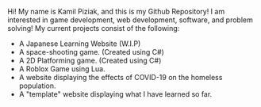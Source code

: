 Hi! My name is Kamil Piziak, and this is my Github Repository! I am interested in game development, web development, software, and problem solving!
My current projects consist of the following:
- A Japanese Learning Website (W.I.P)
- A space-shooting game. (Created using C#)
- A 2D Platforming game. (Created using C#)
- A Roblox Game using Lua.
- A website displaying the effects of COVID-19 on the homeless population.
- A "template" website displaying what I have learned so far.
